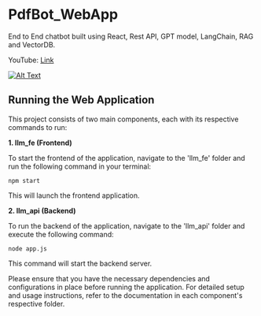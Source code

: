 # PdfBot_WebApp
End to End chatbot built using React, Rest API, GPT model, LangChain, RAG and VectorDB.

YouTube: [Link](https://youtu.be/v2zfz-iGc80?si=PGO8MeghXWcymcfV/)

[![Alt Text](![pic](https://github.com/NivedhaBalakrishnan/PdfBot_WebApp/assets/50318272/b659058e-f743-4482-98cc-ffefcd8088df)
)]([https://yourlink.com](https://youtu.be/v2zfz-iGc80?si=PGO8MeghXWcymcfV/))



## Running the Web Application

This project consists of two main components, each with its respective commands to run:

**1. llm_fe (Frontend)**

To start the frontend of the application, navigate to the 'llm_fe' folder and run the following command in your terminal:

```shell
npm start
```

This will launch the frontend application.

**2. llm_api (Backend)**

To run the backend of the application, navigate to the 'llm_api' folder and execute the following command:

``` shell
node app.js
```

This command will start the backend server.

Please ensure that you have the necessary dependencies and configurations in place before running the application. For detailed setup and usage instructions, refer to the documentation in each component's respective folder.
